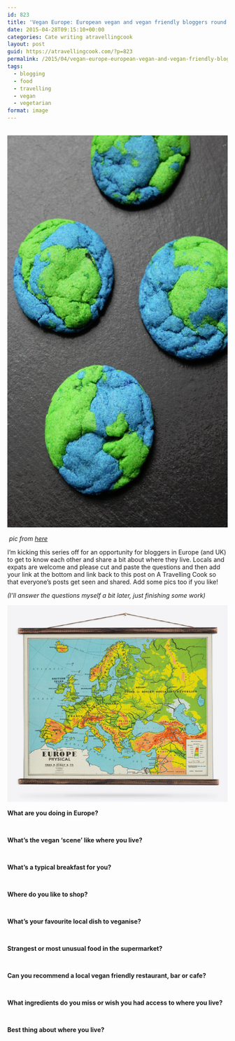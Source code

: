 ```yaml
---
id: 823
title: 'Vegan Europe: European vegan and vegan friendly bloggers round up'
date: 2015-04-28T09:15:10+00:00
categories: Cate writing atravellingcook
layout: post
guid: https://atravellingcook.com/?p=823
permalink: /2015/04/vegan-europe-european-vegan-and-vegan-friendly-bloggers-round-up.html
tags:
  - blogging
  - food
  - travelling
  - vegan
  - vegetarian
format: image
---
```


  <a href="/images/atc-migrate/2015/04/DSC0356.jpg"><br /> </a> <a href="/images/atc-migrate/2015/04/Earth-Day-Cookie.png"><img class="aligncenter size-full wp-image-826" src="/images/atc-migrate/2015/04/Earth-Day-Cookie.png" alt="Earth-Day-Cookie" width="595" height="898" /></a>



  <em> pic from <a href="https://www.tammileetips.com/2014/04/earth-day-cookies/">here</a></em>









  I&#8217;m kicking this series off for an opportunity for bloggers in Europe (and UK) to get to know each other and share a bit about where they live. Locals and expats are welcome and please cut and paste the questions and then add your link at the bottom and link back to this post on A Travelling Cook so that everyone&#8217;s posts get seen and shared. Add some pics too if you like!








  <em>(I&#8217;ll answer the questions myself a bit later, just finishing some work)</em>









  <a href="/images/atc-migrate/2015/04/vintage-europe-map-4_grande.jpg"><img class="aligncenter size-full wp-image-827" src="/images/atc-migrate/2015/04/vintage-europe-map-4_grande.jpg" alt="vintage-europe-map-4_grande" width="550" height="450" /></a>









  <strong>What are you doing in Europe?</strong>



  <strong> </strong>



  <strong>What’s the vegan ‘scene’ like where you live?</strong>



  <strong> </strong>



  <strong>What’s a typical breakfast for you?</strong>



  <strong> </strong>



  <strong>Where do you like to shop? </strong>



  <strong> </strong>



  <strong>What’s your favourite local dish to veganise?</strong>



  <strong> </strong>



  <strong>Strangest or most unusual food in the supermarket? </strong>



  <strong> </strong>



  <strong>Can you recommend a local vegan friendly restaurant, bar or cafe? </strong>



  <strong> </strong>



  <strong>What ingredients do you miss or wish you had access to where you live? </strong>



  <strong> </strong>



  <strong>Best thing about where you live? </strong>


<!-- start LinkyTools script -->


  

  
<!-- end LinkyTools script -->